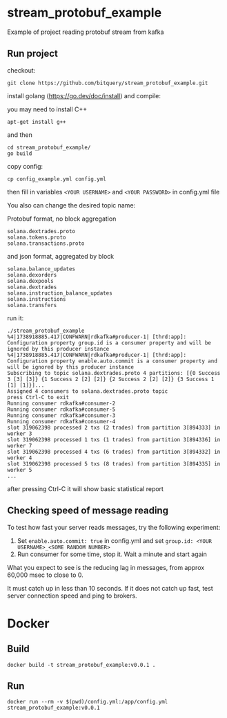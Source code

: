 # stream_protobuf_example
Example of project reading protobuf stream from kafka

## Run project

checkout:

```
git clone https://github.com/bitquery/stream_protobuf_example.git
```

install golang (https://go.dev/doc/install) and compile:

you may need to install C++

```
apt-get install g++
```

and then 

```
cd stream_protobuf_example/
go build
```



copy config:

```
cp config_example.yml config.yml
```

then fill in variables ```<YOUR USERNAME>``` and ```<YOUR PASSWORD>``` in config.yml file


You also can change the desired topic name:

Protobuf format, no block aggregation
```
solana.dextrades.proto
solana.tokens.proto
solana.transactions.proto
```

and json format, aggregated by block
```
solana.balance_updates
solana.dexorders
solana.dexpools
solana.dextrades
solana.instruction_balance_updates
solana.instructions
solana.transfers
```

run it:

```
./stream_protobuf_example 
%4|1738918885.417|CONFWARN|rdkafka#producer-1| [thrd:app]: Configuration property group.id is a consumer property and will be ignored by this producer instance
%4|1738918885.417|CONFWARN|rdkafka#producer-1| [thrd:app]: Configuration property enable.auto.commit is a consumer property and will be ignored by this producer instance
Subscribing to topic solana.dextrades.proto 4 partitions: [{0 Success 3 [3] [3]} {1 Success 2 [2] [2]} {2 Success 2 [2] [2]} {3 Success 1 [1] [1]}]...
Assigned 4 consumers to solana.dextrades.proto topic
press Ctrl-C to exit
Running consumer rdkafka#consumer-2
Running consumer rdkafka#consumer-5
Running consumer rdkafka#consumer-3
Running consumer rdkafka#consumer-4
slot 319062398 processed 2 txs (2 trades) from partition 3[894333] in worker 3
slot 319062398 processed 1 txs (1 trades) from partition 3[894336] in worker 7
slot 319062398 processed 4 txs (6 trades) from partition 3[894332] in worker 4
slot 319062398 processed 5 txs (8 trades) from partition 3[894335] in worker 5
...
```

after pressing Ctrl-C it will show basic statistical report

## Checking speed of message reading

To test how fast your server reads messages, try the following experiment:

1. Set ```enable.auto.commit: true``` in config.yml and set ```group.id: <YOUR USERNAME>_<SOME RANDOM NUMBER>```
2. Run consumer for some time, stop it. Wait a minute and start again

What you expect to see is the reducing lag in messages, from approx 60,000 msec to close to 0.

It must catch up in less than 10 seconds. If it does not catch up fast, test server connection speed and ping to brokers.


# Docker 

## Build
```
docker build -t stream_protobuf_example:v0.0.1 .
```

## Run
```
docker run --rm -v $(pwd)/config.yml:/app/config.yml stream_protobuf_example:v0.0.1
```
